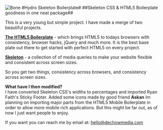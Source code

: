 ![Bone](http://dechowmedia.com/hsb/img/bone.png)
#Hydro Skeleton Boilerplate#
##Skeleton CSS & HTML5 Boilerplate goodness in one neat package##

This is a very young but simple project. I have made a merge of two beautiful projects.

[**The HTML5 Boilerplate**](http://html5boilerplate.com) - which brings HTML5 to todays browsers with consistency, browser hacks, jQuery and much more. It is the best base plate out there to get started with perfect HTML5 on every project.

[**Skeleton**](http://getskeleton.com) - a collection of of media queries to make your website flexible and consistent across screen sizes.

So you get two things, consistency across browsers, and consistency across screen sizes.


**What have I then modified?**  
I have converted Skeleton CSS's widths to percentages and imported Ryan Faith's Sticky Footer. Added some icons made by good friend **Askan**
Im planning on importing major parts from the HTML5 Mobile Boilerplate in order to allow more mobile rich applications.  But this might be far out, as of now I just want people to enjoy.  
  
If you want you can reach me by email at: <hello@dechowmedia.com>